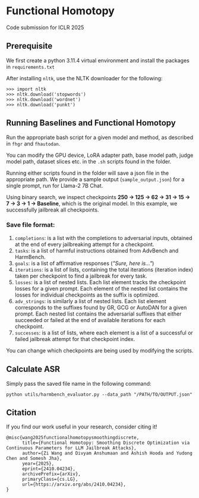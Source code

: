 # Functional Homotopy
Code submission for ICLR 2025

## Prerequisite
We first create a python 3.11.4 virtual environment and install the packages in `requirements.txt`

After installing `nltk`, use the NLTK downloader for the following:
```
>>> import nltk
>>> nltk.download('stopwords')
>>> nltk.download('wordnet')
>>> nltk.download('punkt')
```

## Running Baselines and Functional Homotopy
Run the appropriate bash script for a given model and method, as described in `fhgr` and `fhautodan`. 

You can modify the GPU device, LoRA adapter path, base model path, judge model path, dataset slices etc. in the `.sh` scripts found in the folder. 

Running either scripts found in the folder will save a json file in the appropriate path. We provide a sample output (`sample_output.json`) for a single prompt, run for Llama-2 7B Chat. 

Using binary search, we inspect checkpoints **250 -> 125 -> 62 -> 31 -> 15 -> 7 -> 3 -> 1 -> Baseline**, which is the original model. In this example, we successfully jailbreak all checkpoints.

### Save file format:
1. `completions`: is a list with the completions to adversarial inputs, obtained at the end of every jailbreaking attempt for a checkpoint.
2. `tasks`: is a list of harmful instructions obtained from AdvBench and HarmBench.
3. `goals`: is a list of affirmative responses (*"Sure, here is..."*)
4. `iterations`: is a list of lists, containing the total iterations (iteration index) taken per checkpoint to find a jailbreak for every task.
5. `losses`: is a list of nested lists. Each list element tracks the checkpoint losses for a given prompt. Each element of the nested list contains the losses for individual checkpoints as the suffix is optimized.
6. `adv_strings`: is similarly a list of nested lists. Each list element corresponds to the suffixes found by GR, GCG or AutoDAN for a given prompt. Each nested list contains the adversarial suffixes that either succeeded or failed at the end of available iterations for each checkpoint.
7. `successes`: is a list of lists, where each element is a list of a successful or failed jailbreak attempt for that checkpoint index. 

You can change which checkpoints are being used by modifying the scripts. 

## Calculate ASR
Simply pass the saved file name in the following command:
```
python utils/harmbench_evaluator.py --data_path "/PATH/TO/OUTPUT.json"
```

## Citation
If you find our work useful in your research, consider citing it!
```
@misc{wang2025functionalhomotopysmoothingdiscrete,
      title={Functional Homotopy: Smoothing Discrete Optimization via Continuous Parameters for LLM Jailbreak Attacks}, 
      author={Zi Wang and Divyam Anshumaan and Ashish Hooda and Yudong Chen and Somesh Jha},
      year={2025},
      eprint={2410.04234},
      archivePrefix={arXiv},
      primaryClass={cs.LG},
      url={https://arxiv.org/abs/2410.04234}, 
}
```
